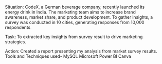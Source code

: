 Situation: CodeX, a German beverage company, recently launched its energy drink in India. The marketing team aims to increase brand awareness, market share, and product development. To gather insights, a survey was conducted in 10 cities, generating responses from 10,000 respondents.

Task: To extracted key insights from survey result to drive marketing strategies.

Action: Created a report presenting my analysis from market survey results. Tools and Techniques used- MySQL Microsoft Power BI Canva
